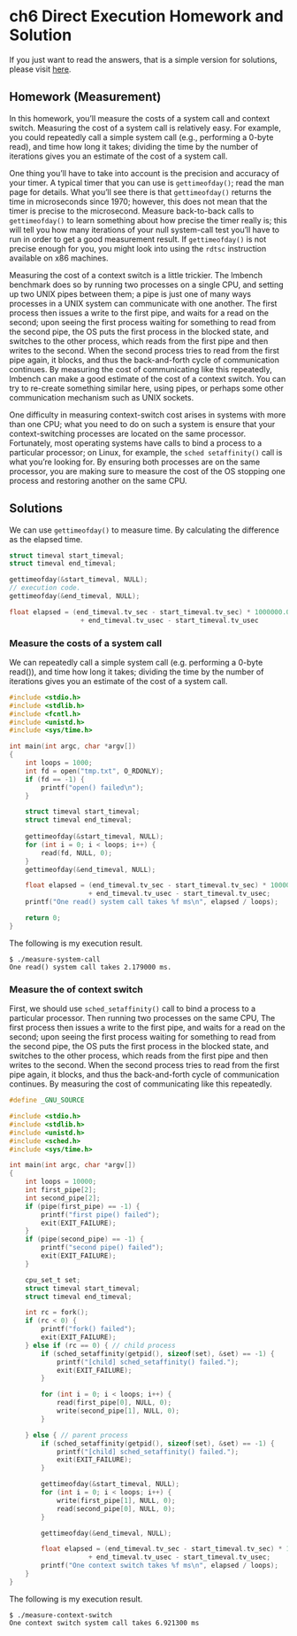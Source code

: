 # ch6 Direct Execution Homework and Solution

If you just want to read the answers, that is a simple version for solutions, please visit [here](../solution.md).

## Homework (Measurement)

In this homework, you’ll measure the costs of a system call and context switch. Measuring the cost of a system call is relatively easy. For example, you could repeatedly call a simple system call (e.g., performing a 0-byte read), and time how long it takes; dividing the time by the number of iterations gives you an estimate of the cost of a system call.

One thing you’ll have to take into account is the precision and accuracy of your timer. A typical timer that you can use is `gettimeofday()`; read the man page for details. What you’ll see there is that `gettimeofday()` returns the time in microseconds since 1970; however, this does not mean that the timer is precise to the microsecond. Measure back-to-back calls to `gettimeofday()` to learn something about how precise the timer really is; this will tell you how many iterations of your null system-call test you’ll have to run in order to get a good measurement result. If `gettimeofday()` is not precise enough for you, you might look into using the `rdtsc` instruction available on x86 machines.

Measuring the cost of a context switch is a little trickier. The lmbench benchmark does so by running two processes on a single CPU, and setting up two UNIX pipes between them; a pipe is just one of many ways processes in a UNIX system can communicate with one another. The first process then issues a write to the first pipe, and waits for a read on the second; upon seeing the first process waiting for something to read from the second pipe, the OS puts the first process in the blocked state, and switches to the other process, which reads from the first pipe and then writes to the second. When the second process tries to read from the first pipe again, it blocks, and thus the back-and-forth cycle of communication continues. By measuring the cost of communicating like this repeatedly, lmbench can make a good estimate of the cost of a context switch. You can try to re-create something similar here, using pipes, or perhaps some other communication mechanism such as UNIX sockets.

One difficulty in measuring context-switch cost arises in systems with more than one CPU; what you need to do on such a system is ensure that your context-switching processes are located on the same processor. Fortunately, most operating systems have calls to bind a process to a particular processor; on Linux, for example, the `sched setaffinity()` call is what you’re looking for. By ensuring both processes are on the same processor, you are making sure to measure the cost of the OS stopping one process and restoring another on the same CPU.

## Solutions

We can use `gettimeofday()` to measure time. By calculating the difference as the elapsed time. 

```c
struct timeval start_timeval;
struct timeval end_timeval;

gettimeofday(&start_timeval, NULL);
// execution code.
gettimeofday(&end_timeval, NULL);

float elapsed = (end_timeval.tv_sec - start_timeval.tv_sec) * 1000000.0
                  + end_timeval.tv_usec - start_timeval.tv_usec
```

### Measure the costs of a system call

We can repeatedly call a simple system call (e.g. performing a 0-byte read()), and time how long it takes; dividing the time by the number of iterations gives you an estimate of the cost of a system call.

```c
#include <stdio.h>
#include <stdlib.h>
#include <fcntl.h>
#include <unistd.h>
#include <sys/time.h>

int main(int argc, char *argv[])
{
    int loops = 1000;
    int fd = open("tmp.txt", O_RDONLY);
    if (fd == -1) {
        printf("open() failed\n");
    }

    struct timeval start_timeval;
    struct timeval end_timeval;
    
    gettimeofday(&start_timeval, NULL);
    for (int i = 0; i < loops; i++) {
        read(fd, NULL, 0);
    }
    gettimeofday(&end_timeval, NULL);

    float elapsed = (end_timeval.tv_sec - start_timeval.tv_sec) * 1000000.0
                    + end_timeval.tv_usec - start_timeval.tv_usec;
    printf("One read() system call takes %f ms\n", elapsed / loops);

    return 0;
}
```

The following is my execution result.

```console
$ ./measure-system-call
One read() system call takes 2.179000 ms.
```

### Measure the  of context switch

First, we should use `sched_setaffinity()` call to bind a process to a particular processor. Then running two processes on the same CPU, The first process then issues a write to the first pipe, and waits for a read on the second; upon seeing the first process waiting for something to read from the second pipe, the OS puts the first process in the blocked state, and switches to the other process, which reads from the first pipe and then writes to the second. When the second process tries to read from the first pipe again, it blocks, and thus the back-and-forth cycle of communication continues. By measuring the cost of communicating like this repeatedly.

```c
#define _GNU_SOURCE

#include <stdio.h>
#include <stdlib.h>
#include <unistd.h>
#include <sched.h>
#include <sys/time.h>

int main(int argc, char *argv[])
{
    int loops = 10000;
    int first_pipe[2];
    int second_pipe[2];
    if (pipe(first_pipe) == -1) {
        printf("first pipe() failed");
        exit(EXIT_FAILURE);
    }
    if (pipe(second_pipe) == -1) {
        printf("second pipe() failed");
        exit(EXIT_FAILURE);
    }

    cpu_set_t set;
    struct timeval start_timeval;
    struct timeval end_timeval;

    int rc = fork();
    if (rc < 0) {
        printf("fork() failed");
        exit(EXIT_FAILURE);
    } else if (rc == 0) { // child process
        if (sched_setaffinity(getpid(), sizeof(set), &set) == -1) {
            printf("[child] sched_setaffinity() failed.");
            exit(EXIT_FAILURE);
        }

        for (int i = 0; i < loops; i++) {
            read(first_pipe[0], NULL, 0);
            write(second_pipe[1], NULL, 0);
        }

    } else { // parent process
        if (sched_setaffinity(getpid(), sizeof(set), &set) == -1) {
            printf("[child] sched_setaffinity() failed.");
            exit(EXIT_FAILURE);
        }

        gettimeofday(&start_timeval, NULL);
        for (int i = 0; i < loops; i++) {
            write(first_pipe[1], NULL, 0);
            read(second_pipe[0], NULL, 0);
        }

        gettimeofday(&end_timeval, NULL);

        float elapsed = (end_timeval.tv_sec - start_timeval.tv_sec) * 1000000.0
                    + end_timeval.tv_usec - start_timeval.tv_usec;
        printf("One context switch takes %f ms\n", elapsed / loops);
    }
}

```

The following is my execution result.

```console
$ ./measure-context-switch 
One context switch system call takes 6.921300 ms
```
 

